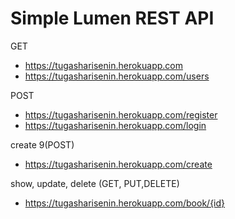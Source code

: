 # Simple Lumen REST API 

GET
+ https://tugasharisenin.herokuapp.com
+ https://tugasharisenin.herokuapp.com/users

POST
+ https://tugasharisenin.herokuapp.com/register
+ https://tugasharisenin.herokuapp.com/login


create 9(POST)
  - https://tugasharisenin.herokuapp.com/create

show, update, delete (GET, PUT,DELETE)
  - https://tugasharisenin.herokuapp.com/book/{id}

